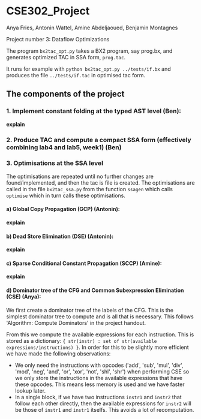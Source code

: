 # CSE302_Project

Anya Fries, Antonin Wattel, Amine Abdeljaoued, Benjamin Montagnes

Project number 3: Dataflow Optimizations

The program `bx2tac_opt.py` takes a BX2 program, say prog.bx, and generates optimized TAC
in SSA form, `prog.tac`. 

It runs for example with `python bx2tac_opt.py ../tests/if.bx` and produces the file `../tests/if.tac` in optimised tac form.

## The components of the project
### 1. Implement constant folding at the typed AST level (Ben): 
**explain**
### 2. Produce TAC and compute a compact SSA form (effectively combining lab4 and lab5, week1) (Ben)
### 3. Optimisations at the SSA level
The optimisations are repeated until no further changes are found/implemented, and then the tac is file is created. The optimisations are called in the file `bx2tac_ssa.py` from the function `ssagen` which calls `optimise` which in turn calls these optimisations. 
#### a) Global Copy Propagation (GCP) (Antonin): 
**explain**
#### b) Dead Store Elimination (DSE) (Antonin): 
**explain**
#### c) Sparse Conditional Constant Propagation (SCCP) (Amine): 
**explain**
#### d) Dominator tree of the CFG and Common Subexpression Elimination (CSE) (Anya): 
We first create a dominator tree of the labels of the CFG. This is the simplest dominator tree to compute and is all that is necessary. This follows 'Algorithm: Compute Dominators' in the project handout. 

From this we compute the available expressions for each instruction. This is stored as a dictionary: `{ str(instr) : set of str(available expressions/instructions) }`. In order for this to be slightly more efficient we have made the following observations: 
* We only need the instructions with opcodes ('add', 'sub', 'mul', 'div', 'mod', 'neg', 'and', 'or', 'xor', 'not', 'shl', 'shr') when performing CSE so we only store the instructions in the available expressions that have these opcodes. This means less memory is used and we have faster lookup later.
* In a single block, if we have two instructions `instr1` and `instr2` that follow each other directly, then the available expressions for `instr2` will be those of `instr1` and `instr1` itselfs. This avoids a lot of recomputation.



